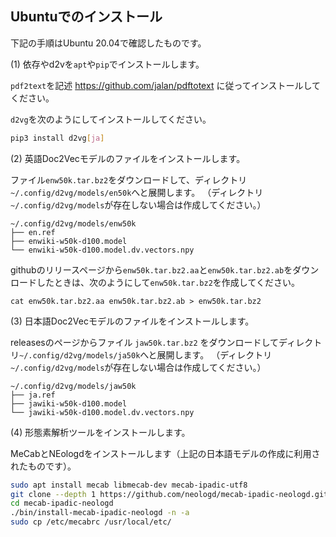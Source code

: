 ## Ubuntuでのインストール

下記の手順はUbuntu 20.04で確認したものです。

(1) 依存やd2vを`apt`や`pip`でインストールします。

`pdf2text`を記述 https://github.com/jalan/pdftotext に従ってインストールしてください。

`d2vg`を次のようにしてインストールしてください。

```sh
pip3 install d2vg[ja]
```

(2) 英語Doc2Vecモデルのファイルをインストールします。

ファイル`enw50k.tar.bz2`をダウンロードして、ディレクトリ`~/.config/d2vg/models/en50k`へと展開します。
（ディレクトリ`~/.config/d2vg/models`が存在しない場合は作成してください。）

```
~/.config/d2vg/models/enw50k
├── en.ref
├── enwiki-w50k-d100.model
└── enwiki-w50k-d100.model.dv.vectors.npy
```

githubのリリースページから`enw50k.tar.bz2.aa`と`enw50k.tar.bz2.ab`をダウンロードしたときは、次のようにして`enw50k.tar.bz2`を作成してください。

```
cat enw50k.tar.bz2.aa enw50k.tar.bz2.ab > enw50k.tar.bz2
```

(3) 日本語Doc2Vecモデルのファイルをインストールします。

releasesのページからファイル `jaw50k.tar.bz2` をダウンロードしてディレクトリ`~/.config/d2vg/models/ja50k`へと展開します。
（ディレクトリ`~/.config/d2vg/models`が存在しない場合は作成してください。）

```
~/.config/d2vg/models/jaw50k
├── ja.ref
├── jawiki-w50k-d100.model
└── jawiki-w50k-d100.model.dv.vectors.npy
```

(4) 形態素解析ツールをインストールします。

MeCabとNEologdをインストールします（上記の日本語モデルの作成に利用されたものです）。

```sh
sudo apt install mecab libmecab-dev mecab-ipadic-utf8
git clone --depth 1 https://github.com/neologd/mecab-ipadic-neologd.git
cd mecab-ipadic-neologd
./bin/install-mecab-ipadic-neologd -n -a
sudo cp /etc/mecabrc /usr/local/etc/
```
